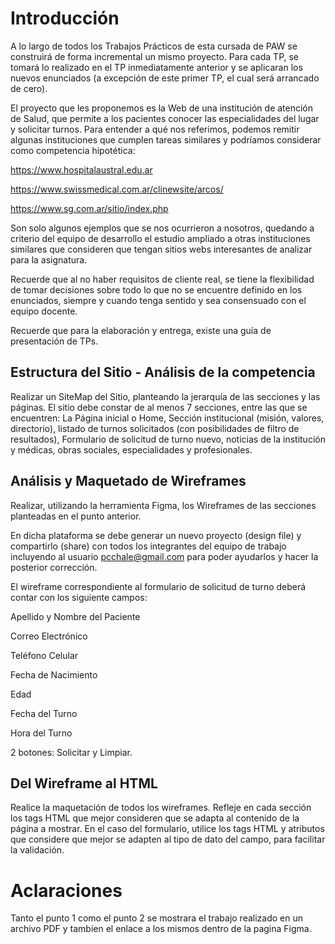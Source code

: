 
# Introducción

A lo largo de todos los Trabajos Prácticos de esta cursada de PAW se construirá de forma incremental un mismo proyecto. Para cada TP, se tomará lo realizado en el TP inmediatamente anterior y se aplicaran los nuevos enunciados (a excepción de este primer TP, el cual será arrancado de cero).

El proyecto que les proponemos es la Web de una institución de atención de Salud, que permite a los pacientes conocer las especialidades del lugar y solicitar turnos. Para entender a qué nos referimos, podemos remitir algunas instituciones que cumplen tareas similares y podríamos considerar como competencia hipotética:

  https://www.hospitalaustral.edu.ar
  
  https://www.swissmedical.com.ar/clinewsite/arcos/
  
  https://www.sg.com.ar/sitio/index.php
  
Son solo algunos ejemplos que se nos ocurrieron a nosotros, quedando a criterio del equipo de desarrollo el estudio ampliado a otras instituciones similares que consideren que tengan sitios webs interesantes de analizar para la asignatura.

Recuerde que al no haber requisitos de cliente real, se tiene la flexibilidad de tomar decisiones sobre todo lo que no se encuentre definido en los enunciados, siempre y cuando tenga sentido y sea consensuado con el equipo docente.

Recuerde que para la elaboración y entrega, existe una guía de presentación de TPs.

## Estructura del Sitio - Análisis de la competencia

Realizar un SiteMap del Sitio, planteando la jerarquía de las secciones y las páginas. El sitio debe constar de al menos 7 secciones, entre las que se encuentren: La Página inicial o Home, Sección institucional (misión, valores, directorio), listado de turnos solicitados (con posibilidades de filtro de resultados), Formulario de solicitud de turno nuevo, noticias de la institución y médicas, obras sociales, especialidades y profesionales.

## Análisis y Maquetado de Wireframes

Realizar, utilizando la herramienta Figma, los Wireframes de las secciones planteadas en el punto anterior.

En dicha plataforma se debe generar un nuevo proyecto (design file) y compartirlo (share) con todos los integrantes del equipo de trabajo incluyendo al usuario pcchale@gmail.com para poder ayudarlos y hacer la posterior corrección.

El wireframe correspondiente al formulario de solicitud de turno deberá contar con los siguiente campos:

  Apellido y Nombre del Paciente
  
  Correo Electrónico
  
  Teléfono Celular
  
  Fecha de Nacimiento
  
  Edad
  
  Fecha del Turno
  
  Hora del Turno
  
  2 botones: Solicitar y Limpiar.

## Del Wireframe al HTML 

Realice la maquetación de todos los wireframes. Refleje en cada sección los tags HTML que mejor consideren que se adapta al contenido de la página a mostrar. En el caso del formulario, utilice los tags HTML y atributos que considere que mejor se adapten al tipo de dato del campo, para facilitar la validación.

# Aclaraciones

  Tanto el punto 1 como el punto 2 se mostrara el trabajo realizado en un archivo PDF y tambien el enlace a los mismos dentro de la pagina Figma. 
